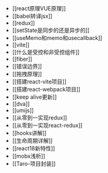 - [[react原理VUE原理]]
- [[babel转译jsx]]
- [[redux]]
- [[setState是同步的还是异步的]]
- [[useMemo和memo和usecallback]]
- [[vite]]
- [[什么是受控和非受控组件]]
- [[fiber]]
- [[错误边界]]
- [[拖拽原理]]
- [[搭建react-vite项目]]
- [[搭建react-webpack项目]]
- [[keep alive更新]]
- [[dva]]
- [[umijs]]
- [[从零到一实现redux]]
- [[从零到一实现react-redux]]
- [[hooks讲解]]
- [[生命周期详解]]
- [[react18新特性]]
- [[mobx浅析]]
- [[Taro-项目封装]]